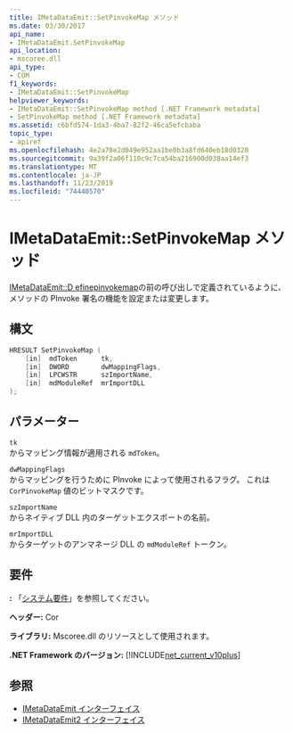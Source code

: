 ```yaml
---
title: IMetaDataEmit::SetPinvokeMap メソッド
ms.date: 03/30/2017
api_name:
- IMetaDataEmit.SetPinvokeMap
api_location:
- mscoree.dll
api_type:
- COM
f1_keywords:
- IMetaDataEmit::SetPinvokeMap
helpviewer_keywords:
- IMetaDataEmit::SetPinvokeMap method [.NET Framework metadata]
- SetPinvokeMap method [.NET Framework metadata]
ms.assetid: c6bfd574-1da3-4ba7-82f2-46ca5efcbaba
topic_type:
- apiref
ms.openlocfilehash: 4e2a78e2d049e952aa1be0b3a8fd640eb18d0320
ms.sourcegitcommit: 9a39f2a06f110c9c7ca54ba216900d038aa14ef3
ms.translationtype: MT
ms.contentlocale: ja-JP
ms.lasthandoff: 11/23/2019
ms.locfileid: "74440570"
---
```

# <a name="imetadataemitsetpinvokemap-method"></a>IMetaDataEmit::SetPinvokeMap メソッド
[IMetaDataEmit::D efinepinvokemap](../../../../docs/framework/unmanaged-api/metadata/imetadataemit-definepinvokemap-method.md)の前の呼び出しで定義されているように、メソッドの PInvoke 署名の機能を設定または変更します。  
  
## <a name="syntax"></a>構文  
  
```cpp  
HRESULT SetPinvokeMap (   
    [in]  mdToken      tk,   
    [in]  DWORD        dwMappingFlags,  
    [in]  LPCWSTR      szImportName,   
    [in]  mdModuleRef  mrImportDLL   
);  
```  
  
## <a name="parameters"></a>パラメーター  
 `tk`  
 からマッピング情報が適用される `mdToken`。  
  
 `dwMappingFlags`  
 からマッピングを行うために PInvoke によって使用されるフラグ。 これは `CorPinvokeMap` 値のビットマスクです。  
  
 `szImportName`  
 からネイティブ DLL 内のターゲットエクスポートの名前。  
  
 `mrImportDLL`  
 からターゲットのアンマネージ DLL の `mdModuleRef` トークン。  
  
## <a name="requirements"></a>要件  
 **:** 「[システム要件](../../../../docs/framework/get-started/system-requirements.md)」を参照してください。  
  
 **ヘッダー:** Cor  
  
 **ライブラリ:** Mscoree.dll のリソースとして使用されます。  
  
 **.NET Framework のバージョン:** [!INCLUDE[net_current_v10plus](../../../../includes/net-current-v10plus-md.md)]  
  
## <a name="see-also"></a>参照

- [IMetaDataEmit インターフェイス](../../../../docs/framework/unmanaged-api/metadata/imetadataemit-interface.md)
- [IMetaDataEmit2 インターフェイス](../../../../docs/framework/unmanaged-api/metadata/imetadataemit2-interface.md)
